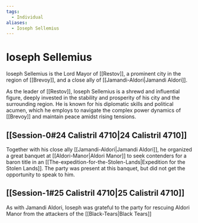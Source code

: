 ```yaml
---
tags:
  - Individual
aliases:
  - Ioseph Sellemius
---
```

# Ioseph Sellemius
Ioseph Sellemius is the Lord Mayor of [[Restov]], a prominent city in the region of [[Brevoy]], and a close ally of [[Jamandi-Aldori|Jamandi Aldori]]. 

As the leader of [[Restov]], Ioseph Sellemius is a shrewd and influential figure, deeply invested in the stability and prosperity of his city and the surrounding region. He is known for his diplomatic skills and political acumen, which he employs to navigate the complex power dynamics of [[Brevoy]] and maintain peace amidst rising tensions.

## [[Session-0#24 Calistril 4710|24 Calistril 4710]]
Together with his close ally [[Jamandi-Aldori|Jamandi Aldori]], he organized a great banquet at [[Aldori-Manor|Aldori Manor]] to seek contenders for a baron title in an [[The-expedition-for-the-Stolen-Lands|Expedition for the Stolen Lands]]. The party was present at this banquet, but did not get the opportunity to speak to him. 

## [[Session-1#25 Calistril 4710|25 Calistril 4710]]
As with Jamandi Aldori, Ioseph was grateful to the party for rescuing Aldori Manor from the attackers of the [[Black-Tears|Black Tears]]

